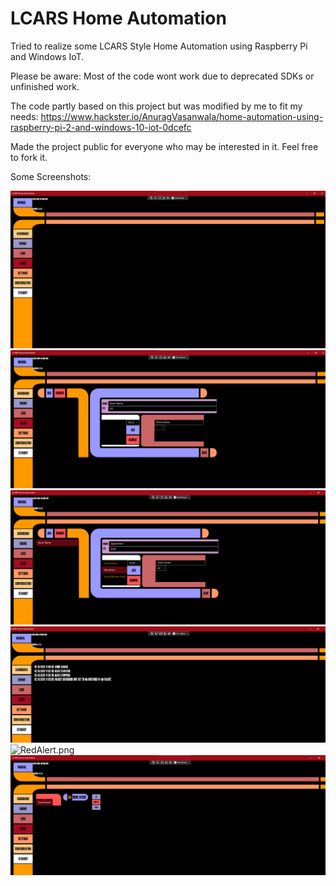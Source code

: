 # LCARS Home Automation
Tried to realize some LCARS Style Home Automation using Raspberry Pi and Windows IoT.

Please be aware: Most of the code wont work due to deprecated SDKs or unfinished work.

The code partly based on this project but was modified by me to fit my needs:
https://www.hackster.io/AnuragVasanwala/home-automation-using-raspberry-pi-2-and-windows-10-iot-0dcefc

Made the project public for everyone who may be interested in it. Feel free to fork it.

Some Screenshots:


![Dashboard.png](pictures/Dashboard.png)
![Configuration.png](pictures/Configuration.png)
![Configuration1.png](pictures/Configuration1.png)
![Logs.png](pictures/Logs.png)
![RedAlert.png](pictures/RedAlert.png)
![Rooms.png](pictures/Rooms.png)

